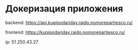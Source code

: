 # Докеризация приложения


backend: https://api.kupipodariday.raido.nomorepartiesco.ru/

frontend: https://kupipodariday.raido.nomorepartiesco.ru/

ip: 51.250.43.27
